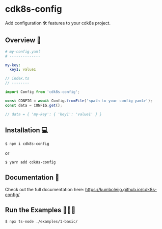 # cdk8s-config

Add configuration 🛠 features to your cdk8s project.

## Overview 👀

```yaml
# my-config.yaml
# --------------

my-key:
  key1: value1
```

```ts
// index.ts
// --------

import Config from 'cdk8s-config';

const CONFIG = await Config.fromFile('<path to your config yaml>');
const data = CONFIG.get();

// data = { 'my-key': { 'key1': 'value1' } }
```

## Installation 💻

```sh
$ npm i cdk8s-config
```

or

```sh
$ yarn add cdk8s-config
```

## Documentation 📖
 
Check out the full documentation here: https://kumboleijo.github.io/cdk8s-config/

## Run the Examples 🏃🏽‍♀️

```sh
$ npx ts-node ./examples/1-basic/
```

